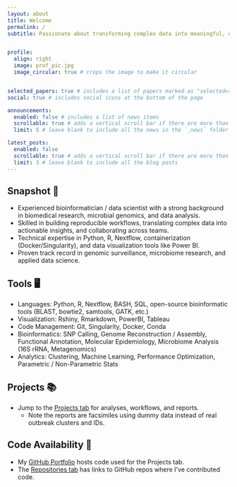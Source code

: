 ```yaml
---
layout: about
title: Welcome
permalink: /
subtitle: Passionate about transforming complex data into meaningful, data-driven insights


profile:
  align: right
  image: prof_pic.jpg
  image_circular: true # crops the image to make it circular


selected_papers: true # includes a list of papers marked as "selected={true}"
social: true # includes social icons at the bottom of the page

announcements:
  enabled: false # includes a list of news items
  scrollable: true # adds a vertical scroll bar if there are more than 3 news items
  limit: 5 # leave blank to include all the news in the `_news` folder

latest_posts:
  enabled: false
  scrollable: true # adds a vertical scroll bar if there are more than 3 new posts items
  limit: 3 # leave blank to include all the blog posts
---
```


## Snapshot :camera_flash:
- Experienced bioinformatician / data scientist with a strong background in biomedical research, microbial genomics, and data analysis.
- Skilled in building reproducible workflows, translating complex data into actionable insights, and collaborating across teams.
- Technical expertise in Python, R, Nextflow, containerization (Docker/Singularity), and data visualization tools like Power BI.
- Proven track record in genomic surveillance, microbiome research, and applied data science.

## Tools :desktop_computer:
- Languages: Python, R, Nextflow, BASH, SQL, open-source bioinformatic tools (BLAST, bowtie2, samtools, GATK, etc.)
- Visualization: Rshiny, Rmarkdown, PowerBI, Tableau
- Code Management: Git, Singularity, Docker, Conda
- Bioinformatics: SNP Calling, Genome Reconstruction / Assembly, Functional Annotation, Molecular Epidemiology, Microbiome Analysis (16S rRNA, Metagenomics)
- Analytics: Clustering, Machine Learning, Performance Optimization, Parametric / Non-Parametric Stats

## Projects :books:
- Jump to the [Projects tab](https://davejacobson12.github.io/projects/) for analyses, workflows, and reports. 
  - Note the reports are facsimiles using dummy data instead of real outbreak clusters and IDs.

## Code Availability :floppy_disk:
- My [GitHub Portfolio](https://github.com/davejacobson12/Portfolio) hosts code used for the  Projects tab.
- The [Repositories tab](https://davejacobson12.github.io/repositories/) has links to GitHub repos where I've contributed code.





